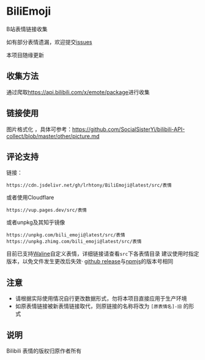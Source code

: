 # BiliEmoji
 B站表情链接收集
 
如有部分表情遗漏，欢迎提交[issues](https://github.com/lrhtony/biliEmoji/issues)

本项目随缘更新

## 收集方法
通过爬取<https://api.bilibili.com/x/emote/package>进行收集

## 链接使用
图片格式化 ，具体可参考：<https://github.com/SocialSisterYi/bilibili-API-collect/blob/master/other/picture.md>

## 评论支持
链接：
```
https://cdn.jsdelivr.net/gh/lrhtony/BiliEmoji@latest/src/表情
```
或者使用Cloudflare
```
https://vup.pages.dev/src/表情
```
或者unpkg及其知乎镜像
```
https://unpkg.com/bili_emoji@latest/src/表情
https://unpkg.zhimg.com/bili_emoji@latest/src/表情
```
目前已支持[Waline](https://waline.js.org)自定义表情，详细链接请查看`src`下各表情目录
建议使用时指定版本，以免文件发生更改后失效·
[github release](https://github.com/lrhtony/BiliEmoji/releases)与[npmjs](https://www.npmjs.com/package/bili_emoji)的版本号相同

## 注意
- 请根据实际使用情况自行更改数据形式，勿将本项目直接应用于生产环境
- 如原表情链接被新表情链接取代，则原链接的名称将改为 `[原表情名]-旧` 的形式

## 说明
Bilibili 表情的版权归原作者所有